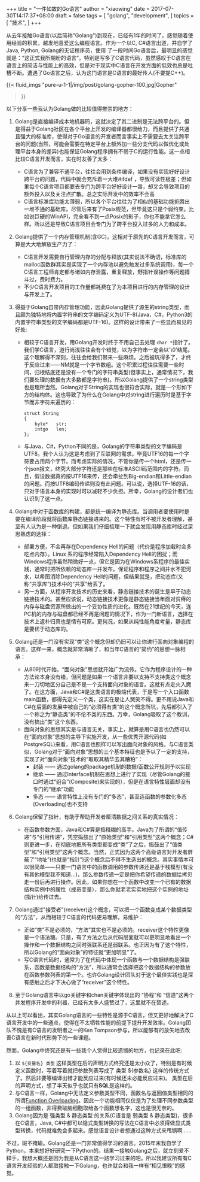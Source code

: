 +++
title = "一件如故的Go语言"
author = "xiaowing"
date = 2017-07-30T14:17:37+08:00
draft = false
tags =  [
    "golang",
    "development",
    ]
topics = [
    "技术",
]
+++

从去年接触Go语言(以后简称"Golang")到现在，已经有1年的时间了。感觉随着使用经验的积累，越发地喜爱这么编程语言。作为一个以C, C#语言出道，并自学了Java, Python, Golang的无证程序员，使用 了一段时间Go语言后，最明显的感觉就是：“这正式我所期盼的语言”。特别是写多了C语言代码，虽然感叹于C语言在语言上的简洁与性能上的高效，但是对于现实中C语言在开发方面的低效也总是吐槽不断。遭遇了Go语言之后，认为这门语言是C语言的最好传人(不要提C++)。

{{< fluid_imgs
  "pure-u-1-1|/img/post/golang-gopher-100.jpg|Gopher"
>}}

以下分享一些我认为Golang做的比较值得推崇的地方：

<!--more-->

1. Golang是直接编译成本地机器码，这就决定了其二进制是无法跨平台的。但是得益于Golang社区在各个平台上开发的编译器都很给力，而且提供了共通且强大的标准库，使得对于Go语言的开发者而言事实上不需要去太关注跨平台的问题(当然，可能会需要在特定平台上额外加一些分支代码以做优化或处理平台本身的差异)也能保证Golang程序拥有不弱于C的运行性能。这一点相比较C语言开发而言，实在时友善了太多：
    * C语言为了兼容不通平台，往往会用到条件编译，如果没有实现好好设计跨平台的问题，代码中就会充斥着一大堆#ifdef ，导致可读性极差；但如果每个C语言项目都要去专门为跨平台好好设计一番，却又会导致项目的额外投入以及关注点扩散。总之实际开发中的效率不会高
    * C语言标准库功能太薄弱，所以各个平台往往为了相似的基础功能折腾出一堆不通的基础库。尽管后来有了Posix规范，但毕竟这只是个弱约束。比如说巨硬的WinAPI，完全看不到一点Posix的影子，你也不能拿它怎么样。所以还是导致C语言项目会专门为了跨平台投入过多的人力和成本。
2. Golang提供了一个内存管理机制(含GC)。这相对于原先的C语言开发而言，可算是大大地解放生产力了：
    * C语言开发需要自行管理内存的分配与释放(其实说法不确切，标准库的malloc函数群其实是实现了一个内存池以避免触发过多系统调用)，每一个C语言工程师肯定都与诸如内存泄露，重复释放，野指针误操作等问题搏斗过，费时费力。
    * 不少C语言开发项目的工作量都耗费在了为本项目进行的内存管理的设计与开发上了。
3. 得益于Golang自带内存管理功能，因此Golang提供了源生的string类型，而且颇为独特地将内置字符串的文字编码定义为UTF-8(Java，C#，Python3的内置字符串类型的文字编码都是UTF-16)。这样的设计带来了一些显而易见的好处:
    * 相较于C语言开发，用Golang开发时终于不用自己去处理 `char *`指针了。我们学C语言，道行尚浅往往会有个错觉，以为字符串一定会以'\0'结尾。这个理解得不深刻，往往会给我们带来一些麻烦。之后被坑得多了，才终于反应过来——NM就是一个字节数组。这个积累过程往往需要一些时间，归根结底还是没有一个专门的字符串类型(但事实上，通常情况下，我们要处理的数据有大多数都是字符串)。所以Golang提供了一个string类型也是理所当然。Golang对于String的实现也很符合实际，就是一个形如下方的结构体。这也导致了为什么在Golang中对string进行遍历时是基于字节而非字符来遍历的：

        ````
        struct String
        {
            byte*   str;
            intgo   len;
        };
        ````
    * 与Java，C#，Python不同的是，Golang的字符串类型的文字编码是UTF8。我个人认为这是考虑到了互联网的需求。毕竟UTF16的每一个字符要占用两个字节。而考虑实际的情况，不管你是传一个html，还是传一个json报文，终究大部分字符还是那些在标准ASCII码范围内的字符。而且，假设数据真的按UTF16来传，还会牵扯到Big-endian和Little-endian的问题。而按UTF8编码传递则没有此问题。可以说，选择UTF-16的话，只对于语言本身的实现时可以减轻不少负担。所幸，Golang的设计者们也认识到了这一点。
	

4. Golang中对于函数库的构建，都是统一编译为静态库。当调用者要使用时是要在编译阶段就将函数库静态链接进来的。这个特性有时不被开发者理解，甚至有人认为是一种倒退。但如果我们仔细梳理一下就会发现用静态库时经过深思熟虑的选择：
	* 部署方便，不会再存在Dependency Hell的问题（代价是程序加载时会多吃点内存）。Linux 系的程序经常陷入Dependency Hell的困扰；而Windows程序虽然稍微好一点，但它是因为在Windows系程序的最佳实践，通常时把所依赖的动态库一并发布。保证程序和程序之间井水不犯河水，以希图消除Dependency Hell的问题，但结果就是，把动态库(又称“共享库”)技术中的“共享”给丢了。
	* 另一方面，从程序开发技术的历史来看，静态链接技术的诞生是早于动态链接技术的。甚至应该说，动态链接技术更像是静态链接当年面对贫瘠的内存与磁盘资源所做出的一个妥协性质的进化。既然在21世纪的今天，连PC机的内存与磁盘都已经不再是问题的情况下，作为一门新语言，选择在技术上返朴归真也是情有可原。更何况，如果从纯性能角度考量，静态库是要优于动态库的。

5. Golang还是一门没有实现“类”这个概念但却仍旧可以让你进行面向对象编程的语言。这样一来，概念就非常清晰了，和当年C语言的“简约”的思想一脉相承：
	* 从80时代开始，“面向对象”思想就开始广为流传。它作为程序设计的一种方法论本身没有错，但问题是如果一个语言非要以支持不支持类这个概念来一刀切地区分自己是不是一个支持面向对象的语言。这就有点走火入魔了。在这方面，Java和C#是这类语言的极端代表，于是写一个入口函数main函数，都得先定义一个类，这实在是让人哭笑不得。更不用说Java和C#在后面的发展中被自己的“必须得有类”的这个概念所坑，先后都引入了一个称之为“静态类”的不伦不类的东西。万幸，Golang吸取了这个教训，没有搞出“类”这个东西。
	* 面向对象的思想其实是与语言无关，事实上，就算是用C语言也仍然可以在“面向对象”思想的主导下实施开发，从一些优秀开源代码(如PostgreSQL)来看，用C语言也照样可以写出面向对象的风格。与C语言类似，Golang对于“面向对象”思想的三个基本特征也是予以了一定的支持，实现了对“面向对象”技术的“取取其精华去其糟粕”：
		* 封装 —— 通过golang的package机制的数据/函数公开规则予以实现
        * 继承 —— 通过Interface机制在思想上进行了实现（尽管Golang的接口时通过“组合”(Composite)来实现的），但是在语言特性层面却没有专门的“继承”功能
        * 多态 —— 语言特性上没有专门的“多态”，甚至连函数的参数化多态(Overloading)也不支持


6. Golang保留了指针，有助于帮助开发者厘清数据之间关系的真实情况：
	* 在函数参数方面，Java和C#算是捣糨糊的高手。Java为了所谓的“值传递”与“引用传递”，凭空捣鼓出了“原始类型”和“引用类型”这两个概念；C#则更进一步，在彻底地把所有类型都变成“类”了之后，捣鼓出了“值类型”和“引用类型”这两个概念。当然，正式因为这两个高级语言对开发者屏蔽了“地址”(也就是“指针”)这个概念后不得不生造出的概念。其实事情本可以很简单——只要一门语言中的函数调用的参数传递还是基于栈模型(有没有其他模型我不知道...)，那么参数传递一定是把你希望传递的数据给拷贝走一份后再进行操作。因此，如果你想在一个函数中改变一个已有的数据结构实例中的属性（成员变量），那么你就老老实实地把这个实例的地址(指针)给传过去。

7. Golang通过"接受者"(receiver)这个概念，可以把一个函数变成某个数据类型的“方法”，从而相较于C语言的代码更易理解，易维护：
	* 正如“类”不是必须的，“方法”其实也不是必须的。receiver这个特性更像是一个语法糖。只是，有了方法之后从代码层面就可以更明显地看出一个操作和一个数据结构之间时强联系还是弱联系。也正因为有了这个特性，所以Golang的“面向对象”的特征就“更加明显”了。
	* 写C语言代码时，通常为了在代码中体现一个函数与一个数据结构是强联系，函数是数据结构的“方法”，所以通常会选择把这个数据结构的参数放在函数参数列表的第一个。也许Golang设计团队对于这个最佳实践也是深有感触之后才下决心做了“receiver”这个特性。

8. 至于Golang语言中以go关键字和chan关键字体现出的 “协程”和 “信道”这两个并发程序开发中的利器，已经有太多人盛赞过了，这里就不在赘述。


从以上可以看出，其实Golang语言的一些特性是源于C语言，但又更好地解决了C语言开发中的一些通点，使得在不太牺牲性能的前提下提升开发效率。Golang团队不愧是有C语言的发明者之一的Ken Tompson参与，所以能够有的放矢地去改善C语言在新时代形势下的一些课题。

然而，Golang中终究还是有一些我个人觉得比较遗憾的地方，也记录在此吧:

1. 以 `${变量名} 类型` 这样类型在后的声明方式终究还是太小众了，特别是有时候定义函数时，写着写着就把参数列表写成了 类型 ${参数名} 这样的传统方式了。然后非要等编译出错才能反应过来(有时候还未必能反应过来)。 类型在后的声明方式，想了半天似乎也就只有**SQL**是这样的。
2. 与C语言一样，Golang中无法定义参数类型不同，函数名与返回值类型相同的 所谓[Function Overloading](https://en.wikipedia.org/wiki/Function_overloading)。因此一个功能相同仅仅是为了处理不同参数类型的一组函数，非得费破脑细胞取给各个函数想名字，这也是很无奈的。
3. Golang因为是 强类型 & 静态类型 的关系(C语言是 弱类型 & 静态类型)，很多在C语言，Java, C#中都可以隐式类型转换的写法在C语言中必须得做显式类型转换，代码就难免会多起来。感觉语言设计者想通过这种方式来甩锅啊......


不过，瑕不掩瑜。Golang还是一门非常值得学习的语言。2015年末我自学了Python，本来想好好研究一下Python的。结果一接触Golang之后，就立刻爱不释手，我想大概还是因为我是从C语言这一路学习过来的吧。所以我建议所有有C语言开发经验的人都取接触一下Golang，也许就会和我一样有“相见恨晚”的感觉。
